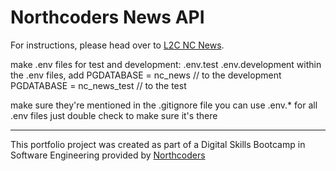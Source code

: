 # Northcoders News API

For instructions, please head over to [L2C NC News]().

make .env files for test and development:
    .env.test
    .env.development
within the .env files, add 
    PGDATABASE = nc_news // to the development
    PGDATABASE = nc_news_test // to the test

make sure they're mentioned in the .gitignore file
    you can use .env.* for all .env files
    just double check to make sure it's there



--- 

This portfolio project was created as part of a Digital Skills Bootcamp in Software Engineering provided by [Northcoders](https://northcoders.com/)
